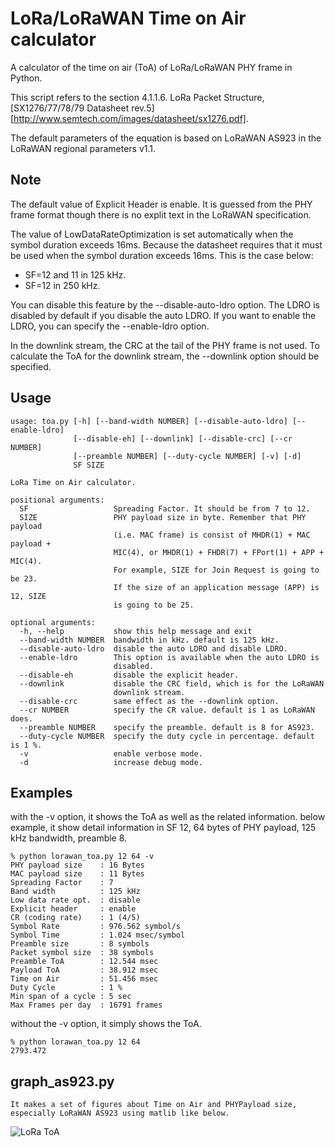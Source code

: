 LoRa/LoRaWAN Time on Air calculator
===================================

A calculator of the time on air (ToA) of LoRa/LoRaWAN PHY frame in Python.

This script refers to the section 4.1.1.6. LoRa Packet Structure,
[SX1276/77/78/79 Datasheet rev.5][http://www.semtech.com/images/datasheet/sx1276.pdf].

The default parameters of the equation is based on LoRaWAN AS923
in the LoRaWAN regional parameters v1.1.

## Note

The default value of Explicit Header is enable.
It is guessed from the PHY frame format
though there is no explit text in the LoRaWAN specification.

The value of LowDataRateOptimization is set automatically
when the symbol duration exceeds 16ms.
Because the datasheet requires that it must be used
when the symbol duration exceeds 16ms.
This is the case below:

- SF=12 and 11 in 125 kHz.
- SF=12 in 250 kHz.

You can disable this feature by the --disable-auto-ldro option.
The LDRO is disabled by default if you disable the auto LDRO.
If you want to enable the LDRO, you can specify the --enable-ldro option.

In the downlink stream, the CRC at the tail of the PHY frame is not used.
To calculate the ToA for the downlink stream,
the --downlink option should be specified.

## Usage

```
usage: toa.py [-h] [--band-width NUMBER] [--disable-auto-ldro] [--enable-ldro]
              [--disable-eh] [--downlink] [--disable-crc] [--cr NUMBER]
              [--preamble NUMBER] [--duty-cycle NUMBER] [-v] [-d]
              SF SIZE

LoRa Time on Air calculator.

positional arguments:
  SF                   Spreading Factor. It should be from 7 to 12.
  SIZE                 PHY payload size in byte. Remember that PHY payload
                       (i.e. MAC frame) is consist of MHDR(1) + MAC payload +
                       MIC(4), or MHDR(1) + FHDR(7) + FPort(1) + APP + MIC(4).
                       For example, SIZE for Join Request is going to be 23.
                       If the size of an application message (APP) is 12, SIZE
                       is going to be 25.

optional arguments:
  -h, --help           show this help message and exit
  --band-width NUMBER  bandwidth in kHz. default is 125 kHz.
  --disable-auto-ldro  disable the auto LDRO and disable LDRO.
  --enable-ldro        This option is available when the auto LDRO is
                       disabled.
  --disable-eh         disable the explicit header.
  --downlink           disable the CRC field, which is for the LoRaWAN
                       downlink stream.
  --disable-crc        same effect as the --downlink option.
  --cr NUMBER          specify the CR value. default is 1 as LoRaWAN does.
  --preamble NUMBER    specify the preamble. default is 8 for AS923.
  --duty-cycle NUMBER  specify the duty cycle in percentage. default is 1 %.
  -v                   enable verbose mode.
  -d                   increase debug mode.
```

## Examples

with the -v option, it shows the ToA as well as the related information.
below example, it show detail information in SF 12, 64 bytes of PHY payload,
125 kHz bandwidth, preamble 8.

    % python lorawan_toa.py 12 64 -v
    PHY payload size    : 16 Bytes
    MAC payload size    : 11 Bytes
    Spreading Factor    : 7
    Band width          : 125 kHz
    Low data rate opt.  : disable
    Explicit header     : enable
    CR (coding rate)    : 1 (4/5)
    Symbol Rate         : 976.562 symbol/s
    Symbol Time         : 1.024 msec/symbol
    Preamble size       : 8 symbols
    Packet symbol size  : 38 symbols
    Preamble ToA        : 12.544 msec
    Payload ToA         : 38.912 msec
    Time on Air         : 51.456 msec
    Duty Cycle          : 1 %
    Min span of a cycle : 5 sec
    Max Frames per day  : 16791 frames

without the -v option, it simply shows the ToA.

    % python lorawan_toa.py 12 64
    2793.472

## graph_as923.py

    It makes a set of figures about Time on Air and PHYPayload size,
    especially LoRaWAN AS923 using matlib like below.

![LoRa ToA](image/as923-toa.png)

